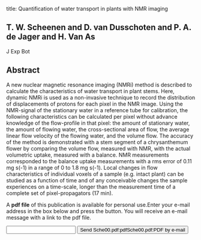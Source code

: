 title: Quantification of water transport in plants with NMR imaging

## T. W. Scheenen and D. van Dusschoten and P. A. de Jager and H. Van As
J Exp Bot


## Abstract
A new nuclear magnetic resonance imaging (NMRi) method is described to calculate the characteristics of water transport in plant stems. Here, dynamic NMRi is used as a non-invasive technique to record the distribution of displacements of protons for each pixel in the NMR image. Using the NMR-signal of the stationary water in a reference tube for calibration, the following characteristics can be calculated per pixel without advance knowledge of the flow-profile in that pixel: the amount of stationary water, the amount of flowing water, the cross-sectional area of flow, the average linear flow velocity of the flowing water, and the volume flow. The accuracy of the method is demonstrated with a stem segment of a chrysanthemum flower by comparing the volume flow, measured with NMR, with the actual volumetric uptake, measured with a balance. NMR measurements corresponded to the balance uptake measurements with a rms error of 0.11 mg s(-1) in a range of 0 to 1.8 mg s(-1). Local changes in flow characteristics of individual voxels of a sample (e.g. intact plant) can be studied as a function of time and of any conceivable changes the sample experiences on a time-scale, longer than the measurement time of a complete set of pixel-propagators (17 min).

A <b>pdf file</b> of this publication is available for personal use.Enter your e-mail address in the box below and press the button. You will receive an e-mail message with a link to the pdf file.
<form action="sender.php">  <input type="text" name="email">  <input type="submit" value="Send Sche00.pdf:pdfSche00.pdf:PDF by e-mail"></form>